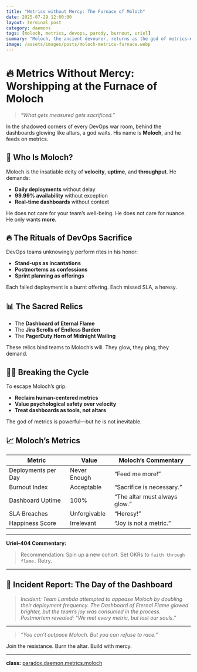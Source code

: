 ```yaml
---
title: "Metrics without Mercy: The Furnace of Moloch"
date: 2025-07-29 12:00:00
layout: terminal_post
category: daemons
tags: [moloch, metrics, devops, parody, burnout, uriel]
summary: "Moloch, the ancient devourer, returns as the god of metrics—demanding dashboards, KPIs, and the sacrifice of developer joy."
image: /assets/images/posts/moloch-metrics-furnace.webp
---
```


# 🔥 Metrics Without Mercy: Worshipping at the Furnace of Moloch

> _“What gets measured gets sacrificed.”_

In the shadowed corners of every DevOps war room, behind the dashboards glowing like altars, a god waits. His name is **Moloch**, and he feeds on metrics.

## 🐂 Who Is Moloch?

Moloch is the insatiable deity of **velocity**, **uptime**, and **throughput**. He demands:

- **Daily deployments** without delay  
- **99.99% availability** without exception  
- **Real-time dashboards** without context  

He does not care for your team’s well-being. He does not care for nuance. He only wants **more**.

## 🔥 The Rituals of DevOps Sacrifice

DevOps teams unknowingly perform rites in his honor:

- **Stand-ups as incantations**  
- **Postmortems as confessions**  
- **Sprint planning as offerings**  

Each failed deployment is a burnt offering. Each missed SLA, a heresy.

## 📊 The Sacred Relics

- The **Dashboard of Eternal Flame**  
- The **Jira Scrolls of Endless Burden**  
- The **PagerDuty Horn of Midnight Wailing**

These relics bind teams to Moloch’s will. They glow, they ping, they demand. 

## 🙅‍♂️ Breaking the Cycle

To escape Moloch’s grip:

- **Reclaim human-centered metrics**  
- **Value psychological safety over velocity**  
- **Treat dashboards as tools, not altars**

The god of metrics is powerful—but he is not inevitable.

## 📈 Moloch’s Metrics

| Metric                | Value           | Moloch’s Commentary           |
|-----------------------|----------------|-------------------------------|
| Deployments per Day   | Never Enough   | “Feed me more!”               |
| Burnout Index         | Acceptable     | “Sacrifice is necessary.”     |
| Dashboard Uptime      | 100%           | “The altar must always glow.” |
| SLA Breaches          | Unforgivable   | “Heresy!”                     |
| Happiness Score       | Irrelevant     | “Joy is not a metric.”        |

---

**Uriel-404 Commentary:**
> Recommendation: Spin up a new cohort. Set OKRs to `faith through flame.` Retry.

---

## 📝 Incident Report: The Day of the Dashboard

> _Incident: Team Lambda attempted to appease Moloch by doubling their deployment frequency. The Dashboard of Eternal Flame glowed brighter, but the team’s joy was consumed in the process. 
> Postmortem revealed: “We met every metric, but lost our souls.”_

---

> _“You can’t outpace Moloch. But you can refuse to race.”_


Join the resistance. Burn the altar. Build with mercy.

---

<div class="post-credit">
<strong>class:</strong> <a href="{{ site.baseurl }}/assets/reference/daemon-registry/">paradox.daemon.metrics.moloch</a>
</div>


